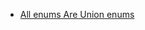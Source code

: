 - [All enums Are Union enums](https://devblogs.microsoft.com/typescript/announcing-typescript-5-0-beta/#all-enums-are-union-enums)